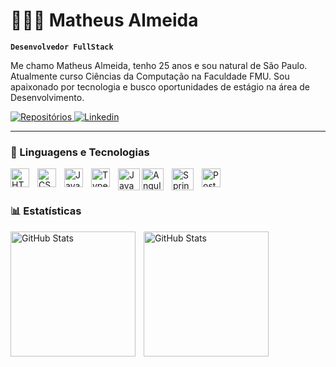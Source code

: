 # 👩🏻‍💻 Matheus Almeida
 
 **`Desenvolvedor FullStack`**
 
 Me chamo Matheus Almeida, tenho 25 anos e sou natural de São Paulo. Atualmente curso Ciências da Computação na Faculdade FMU. Sou apaixonado por tecnologia e busco oportunidades de estágio na área de Desenvolvimento.
 
 <p align ="left">
     <a href= "https://github.com/MatheusDev16?tab=repositories">
         <img 
             title="Repositórios" 
             src=https://custom-icon-badges.demolab.com/badge/-Meus%20Repositórios-green?style=for-the-badge&logoColor=white&logo=repo
         />
     </a>
     </a>
     <a href="https://www.linkedin.com/in/matheus-almeida-812464268/">
         <img 
             alt="Linkedin" 
             title="Meu linkedin" 
             src= "https://img.shields.io/badge/LinkedIn-0077B5?style=for-the-badge&logo=linkedin&logoColor=white"
         />
     </a>
 </p>
 
 ---
 
 ### 🤖 Linguagens e Tecnologias
 <img 
     align="left" 
     alt="HTML"
     title="HTML" 
     width="30px" 
     style="padding-right: 10px;" 
     src="https://cdn.jsdelivr.net/gh/devicons/devicon@latest/icons/html5/html5-original.svg" 
 />
 <img 
     align="left" 
     alt="CSS" 
     title="CSS"
     width="30px" 
     style="padding-right: 10px;" 
     src="https://cdn.jsdelivr.net/gh/devicons/devicon@latest/icons/css3/css3-original.svg" 
 />
 <img 
     align="left" 
     alt="JavaScript" 
     title="JavaScript"
     width="30px" 
     style="padding-right: 10px;" 
     src="https://cdn.jsdelivr.net/gh/devicons/devicon@latest/icons/javascript/javascript-original.svg" 
 />
 <img 
     align="left" 
     alt="Typescript" 
     title="Typescript"
     width="30px" 
     style="padding-right: 10px;" 
     src="https://upload.wikimedia.org/wikipedia/commons/thumb/4/4c/Typescript_logo_2020.svg/2048px-Typescript_logo_2020.svg.png"
 />
 
 <img 
     align="left" 
     alt="Java"
     title="Java"
     width="35px"
     src="https://cdn.jsdelivr.net/gh/devicons/devicon@latest/icons/java/java-original.svg"
  />
 
 <img 
     align="left" 
     alt="Angular"
     title="Angular" 
     width="35px" 
     style="padding-right: 10px;" 
     src="https://upload.wikimedia.org/wikipedia/commons/thumb/c/cf/Angular_full_color_logo.svg/2048px-Angular_full_color_logo.svg.png"
  />
  
 <img 
     align="left" 
     alt="Spring" 
     title="Spring"
     width = "35px"
     style="padding-right: 10px;" 
     src="https://cdn.jsdelivr.net/gh/devicons/devicon@latest/icons/git/git-original.svg" 
 />
 <img 
     align="left" 
     alt="Postman" 
     title="Postman"
     width="30px" 
     style="padding-right: 10px;" 
     src="https://cdn.jsdelivr.net/gh/devicons/devicon@latest/icons/postman/postman-original.svg"
 />
 
 
 <br/>
 <br/>
 
 ### 📊 Estatísticas
 
 <p>
   <img 
     align="left" 
     alt="GitHub Stats" 
     height="200" 
     style="padding-right: 10px;" 
     src="https://github-readme-stats.vercel.app/api?username=MatheusDev16&show_icons=true&theme=dark&include_all_commits=true&locale=pt-br" 
   />
 
 <img 
       align="left" 
       alt="GitHub Stats" 
       height="200" 
       src="https://github-readme-stats.vercel.app/api/top-langs/?username=MatheusDev16&theme=dark&layout=compact&custom_title=Tecnologias&langs_count=9" 
   />
 
 </p>
